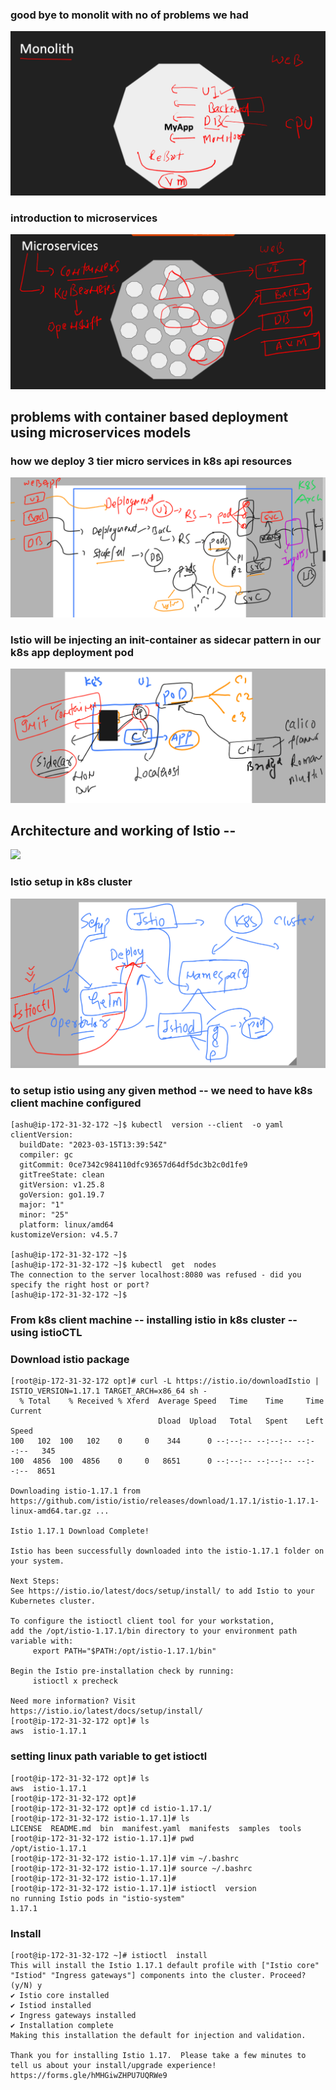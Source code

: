 ### good bye to monolit with no of problems we had 

<img src="prob.png">

### introduction to microservices

<img src="micro.png">

## problems with container based deployment using microservices models 

### how we deploy 3 tier micro services in k8s api resources 

<img src="deploy.png">

### Istio will be injecting an init-container as sidecar pattern in our k8s app deployment pod 

<img src="istio.png">

## Architecture and working of Istio -- 

<img src="ist1.png">

### Istio setup in k8s cluster 

<img src="setup.png">

### to setup istio using any given method -- we need to have k8s client machine configured 

```
[ashu@ip-172-31-32-172 ~]$ kubectl  version --client  -o yaml 
clientVersion:
  buildDate: "2023-03-15T13:39:54Z"
  compiler: gc
  gitCommit: 0ce7342c984110dfc93657d64df5dc3b2c0d1fe9
  gitTreeState: clean
  gitVersion: v1.25.8
  goVersion: go1.19.7
  major: "1"
  minor: "25"
  platform: linux/amd64
kustomizeVersion: v4.5.7

[ashu@ip-172-31-32-172 ~]$ 
[ashu@ip-172-31-32-172 ~]$ kubectl  get  nodes
The connection to the server localhost:8080 was refused - did you specify the right host or port?
[ashu@ip-172-31-32-172 ~]$ 

```

### From k8s client machine -- installing istio in k8s cluster -- using istioCTL 

### Download istio package 

```
[root@ip-172-31-32-172 opt]# curl -L https://istio.io/downloadIstio | ISTIO_VERSION=1.17.1 TARGET_ARCH=x86_64 sh -
  % Total    % Received % Xferd  Average Speed   Time    Time     Time  Current
                                 Dload  Upload   Total   Spent    Left  Speed
100   102  100   102    0     0    344      0 --:--:-- --:--:-- --:--:--   345
100  4856  100  4856    0     0   8651      0 --:--:-- --:--:-- --:--:--  8651

Downloading istio-1.17.1 from https://github.com/istio/istio/releases/download/1.17.1/istio-1.17.1-linux-amd64.tar.gz ...

Istio 1.17.1 Download Complete!

Istio has been successfully downloaded into the istio-1.17.1 folder on your system.

Next Steps:
See https://istio.io/latest/docs/setup/install/ to add Istio to your Kubernetes cluster.

To configure the istioctl client tool for your workstation,
add the /opt/istio-1.17.1/bin directory to your environment path variable with:
	 export PATH="$PATH:/opt/istio-1.17.1/bin"

Begin the Istio pre-installation check by running:
	 istioctl x precheck 

Need more information? Visit https://istio.io/latest/docs/setup/install/ 
[root@ip-172-31-32-172 opt]# ls
aws  istio-1.17.1

```

### setting linux path variable to get istioctl 

```
[root@ip-172-31-32-172 opt]# ls
aws  istio-1.17.1
[root@ip-172-31-32-172 opt]# 
[root@ip-172-31-32-172 opt]# cd istio-1.17.1/
[root@ip-172-31-32-172 istio-1.17.1]# ls
LICENSE  README.md  bin  manifest.yaml  manifests  samples  tools
[root@ip-172-31-32-172 istio-1.17.1]# pwd
/opt/istio-1.17.1
[root@ip-172-31-32-172 istio-1.17.1]# vim ~/.bashrc 
[root@ip-172-31-32-172 istio-1.17.1]# source ~/.bashrc 
[root@ip-172-31-32-172 istio-1.17.1]# 
[root@ip-172-31-32-172 istio-1.17.1]# istioctl  version 
no running Istio pods in "istio-system"
1.17.1

```

### Install 

```
[root@ip-172-31-32-172 ~]# istioctl  install 
This will install the Istio 1.17.1 default profile with ["Istio core" "Istiod" "Ingress gateways"] components into the cluster. Proceed? (y/N) y
✔ Istio core installed                                                                                                                    
✔ Istiod installed                                                                                                                        
✔ Ingress gateways installed                                                                                                              
✔ Installation complete                                                                                                                   Making this installation the default for injection and validation.

Thank you for installing Istio 1.17.  Please take a few minutes to tell us about your install/upgrade experience!  https://forms.gle/hMHGiwZHPU7UQRWe9

```





